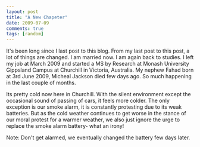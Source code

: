 ```yaml
---
layout: post
title: "A New Chapeter"
date: 2009-07-09
comments: true
tags: [random]
---
```


It\'s been long since I last post to this blog. From my last post to this post, a lot of things are changed. I am married now. I am again back to studies. I left my job at March 2009 and started a MS by Research at Monash University Gippsland Campus at Churchill in Victoria, Australia. My nephew Fahad born at 3rd June 2009, Micheal Jackson died few days ago. So much happening in the last couple of months.

<!--break-->

Its pretty cold now here in Churchill. With the silent environment except the occasional sound of passing of cars, it feels more colder. The only exception is our smoke alarm, it is constantly protesting due to its weak batteries. But as the cold weather continues to get worse in the stance of our moral protest for a warmer weather, we also just ignore the urge to replace the smoke alarm battery- what an irony!

Note: Don\'t get alarmed, we eventually changed the battery few days later.
